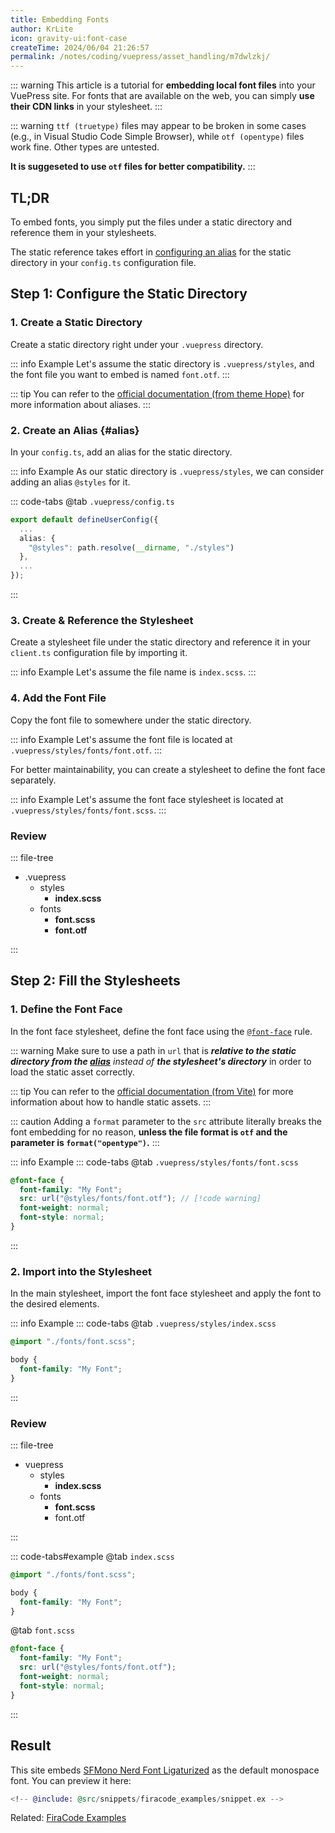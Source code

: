 ```yaml
---
title: Embedding Fonts
author: KrLite
icon: gravity-ui:font-case
createTime: 2024/06/04 21:26:57
permalink: /notes/coding/vuepress/asset_handling/m7dwlzkj/
---
```


::: warning
This article is a tutorial for **embedding local font files** into your VuePress site. For fonts that are available on the web, you can simply **use their CDN links** in your stylesheet.
:::

::: warning
`ttf (truetype)` files may appear to be broken in some cases (e.g., in Visual Studio Code Simple Browser), while `otf (opentype)` files work fine. Other types are untested.

**It is suggeseted to use `otf` files for better compatibility.**
:::

## TL;DR

To embed fonts, you simply put the files under a static directory and reference them in your stylesheets.

The static reference takes effort in [configuring an alias](#alias) for the static directory in your `config.ts` configuration file.

## Step 1: Configure the Static Directory

### 1. Create a Static Directory

Create a static directory right under your `.vuepress` directory.

::: info Example
Let's assume the static directory is `.vuepress/styles`, and the font file you want to embed is named `font.otf`.
:::

::: tip
You can refer to the [official documentation (from theme Hope)](https://theme-hope.vuejs.press/guide/component/sfc.html) for more information about aliases.
:::

### 2. Create an Alias {#alias}

In your `config.ts`, add an alias for the static directory.

::: info Example
As our static directory is `.vuepress/styles`, we can consider adding an alias `@styles` for it.

::: code-tabs
@tab `.vuepress/config.ts`

```typescript
export default defineUserConfig({
  ...
  alias: {
    "@styles": path.resolve(__dirname, "./styles")
  },
  ...
});
```

:::

### 3. Create & Reference the Stylesheet

Create a stylesheet file under the static directory and reference it in your `client.ts` configuration file by importing it.

::: info Example
Let's assume the file name is `index.scss`.
:::

### 4. Add the Font File

Copy the font file to somewhere under the static directory.

::: info Example
Let's assume the font file is located at `.vuepress/styles/fonts/font.otf`.
:::

For better maintainability, you can create a stylesheet to define the font face separately.

::: info Example
Let's assume the font face stylesheet is located at `.vuepress/styles/fonts/font.scss`.
:::

### Review

::: file-tree

- .vuepress
  - styles
    - **index.scss**
  - fonts
    - **font.scss**
    - **font.otf**

:::

## Step 2: Fill the Stylesheets

### 1. Define the Font Face

In the font face stylesheet, define the font face using the [`@font-face`](https://developer.mozilla.org/en-US/docs/Web/CSS/@font-face) rule.

::: warning
Make sure to use a path in `url` that is _**relative to the static directory from the [alias](#alias)** instead of **the stylesheet's directory**_ in order to load the static asset correctly.

::: tip
You can refer to the [official documentation (from Vite)](https://vitejs.dev/guide/assets) for more information about how to handle static assets.
:::

::: caution
Adding a `format` parameter to the `src` attribute literally breaks the font embedding for no reason, **unless the file format is `otf` and the parameter is `format("opentype")`.**
:::

::: info Example
::: code-tabs
@tab `.vuepress/styles/fonts/font.scss`

```scss
@font-face {
  font-family: "My Font";
  src: url("@styles/fonts/font.otf"); // [!code warning]
  font-weight: normal;
  font-style: normal;
}
```

:::

### 2. Import into the Stylesheet

In the main stylesheet, import the font face stylesheet and apply the font to the desired elements.

::: info Example
::: code-tabs
@tab `.vuepress/styles/index.scss`

```scss
@import "./fonts/font.scss";

body {
  font-family: "My Font";
}
```

:::

### Review

::: file-tree

- vuepress
  - styles
    - **index.scss**
  - fonts
    - **font.scss**
    - font.otf

:::

::: code-tabs#example
@tab `index.scss`

```scss
@import "./fonts/font.scss";

body {
  font-family: "My Font";
}
```

@tab `font.scss`

```scss
@font-face {
  font-family: "My Font";
  src: url("@styles/fonts/font.otf");
  font-weight: normal;
  font-style: normal;
}
```

:::

## Result

This site embeds [SFMono Nerd Font Ligaturized](https://github.com/shaunsingh/SFMono-Nerd-Font-Ligaturized) as the default monospace font. You can preview it here:

```elixir
<!-- @include: @src/snippets/firacode_examples/snippet.ex -->
```

Related: [FiraCode Examples](/article/zqachzvi/)
